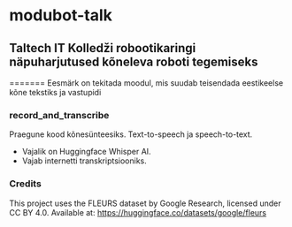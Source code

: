 # modubot-talk
## Taltech IT Kolledži robootikaringi näpuharjutused kõneleva roboti tegemiseks
=======
Eesmärk on tekitada moodul, mis suudab teisendada eestikeelse kõne tekstiks ja vastupidi

### record_and_transcribe
Praegune kood kõnesünteesiks. Text-to-speech ja speech-to-text. 
- Vajalik on Huggingface Whisper AI.
- Vajab internetti transkriptsiooniks.





### Credits
This project uses the FLEURS dataset by Google Research, licensed under CC BY 4.0.
Available at: https://huggingface.co/datasets/google/fleurs
